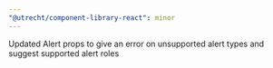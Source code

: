```yaml
---
"@utrecht/component-library-react": minor
---
```


Updated Alert props to give an error on unsupported alert types and suggest supported alert roles
